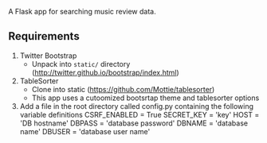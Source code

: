 A Flask app for searching music review data. 

## Requirements

1. Twitter Bootstrap
    - Unpack into `static/` directory (http://twitter.github.io/bootstrap/index.html)
2. TableSorter 
    - Clone into static (https://github.com/Mottie/tablesorter)
    - This app uses a cutoomized bootsrtap theme and tablesorter options
3. Add a file in the root directory called config.py containing the following variable definitions
    CSRF_ENABLED = True
    SECRET_KEY = 'key'
    HOST = 'DB hostname'
    DBPASS = 'database password'
    DBNAME = 'database name'
    DBUSER = 'database user name'

